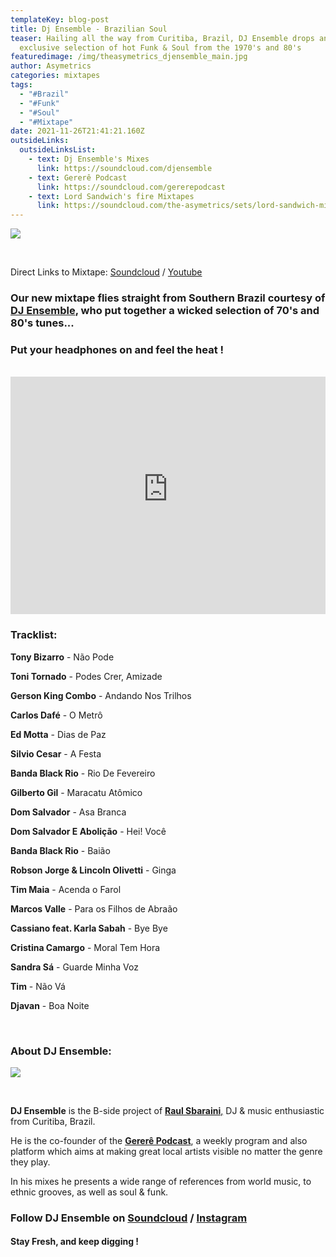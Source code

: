 ```yaml
---
templateKey: blog-post
title: Dj Ensemble - Brazilian Soul
teaser: Hailing all the way from Curitiba, Brazil, DJ Ensemble drops an
  exclusive selection of hot Funk & Soul from the 1970's and 80's
featuredimage: /img/theasymetrics_djensemble_main.jpg
author: Asymetrics
categories: mixtapes
tags:
  - "#Brazil"
  - "#Funk"
  - "#Soul"
  - "#Mixtape"
date: 2021-11-26T21:41:21.160Z
outsideLinks:
  outsideLinksList:
    - text: Dj Ensemble's Mixes
      link: https://soundcloud.com/djensemble
    - text: Gererê Podcast
      link: https://soundcloud.com/gererepodcast
    - text: Lord Sandwich's fire Mixtapes
      link: https://soundcloud.com/the-asymetrics/sets/lord-sandwich-mixtapes
---
```

![](/img/theasymetrics_djensemble_innercover.jpg)

<br>

Direct Links to Mixtape: [Soundcloud](https://soundcloud.com/the-asymetrics/the-asymetrics-present-dj-ensemble-brazilian-soul) / [Youtube](https://www.youtube.com/watch?v=q_z3ISZOHN4)

### Our new mixtape flies straight from Southern Brazil courtesy of [DJ Ensemble](https://soundcloud.com/djensemble), who put together a wicked selection of 70's and 80's tunes...

### Put your headphones on and feel the heat !

<br>

<iframe width="100%" height="380" src="https://www.youtube-nocookie.com/embed/q_z3ISZOHN4" title="YouTube video player" frameborder="0" allow="accelerometer; autoplay; clipboard-write; encrypted-media; gyroscope; picture-in-picture" allowfullscreen referrerpolicy="origin"></iframe>

<br>

### Tracklist:

**Tony Bizarro** - Não Pode 

**Toni Tornado** - Podes Crer, Amizade

**Gerson King Combo** - Andando Nos Trilhos

**Carlos Dafé** - O Metrô 

**Ed Motta** - Dias de Paz

**Silvio Cesar** - A Festa

**Banda Black Rio** - Rio De Fevereiro

**Gilberto Gil** - Maracatu Atômico

**Dom Salvador** - Asa Branca

**Dom Salvador E Abolição** - Hei! Você

**Banda Black Rio** - Baião

**Robson Jorge & Lincoln Olivetti** - Ginga

**Tim Maia** - Acenda o Farol

**Marcos Valle** - Para os Filhos de Abraão

**Cassiano feat. Karla Sabah** - Bye Bye

**Cristina Camargo** - Moral Tem Hora

**Sandra Sá** - Guarde Minha Voz

**Tim** - Não Vá

**Djavan** - Boa Noite 

<br>

### About DJ Ensemble:

![](/img/theasymetrics_djensemble_profile.jpg)

<br>

**DJ Ensemble** is the B-side project of [**Raul Sbaraini**,](https://www.instagram.com/raulsbaraini/) DJ & music enthusiastic from Curitiba, Brazil. 

He is the co-founder of the **[Gererê Podcast](https://soundcloud.com/gererepodcast)**, a weekly program and also platform which aims at making great local artists visible no matter the genre they play.

In his mixes he presents a wide range of references from world music, to ethnic grooves, as well as soul & funk.

### Follow DJ Ensemble on [Soundcloud](https://soundcloud.com/djensemble) / [Instagram](https://www.instagram.com/raulsbaraini/)

#### Stay Fresh, and keep digging !